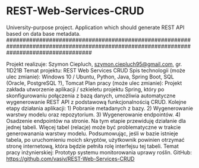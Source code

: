 # REST-Web-Services-CRUD
University-purpose project. Application which should generate REST API based on data base metadata.
##########################################################################################################################################

Projekt realizuje: Szymon Ciepluch, szymon.ciepluch95@gmail.com, gr. 1ID21B
Temat projektu: REST Web Services CRUD
Spis technologii (może ulec zmianie): Windows 10 / Ubuntu, Python, Java, Spring Boot, SQL (Oracle, PostgreSQL ?), Tomcat
Plan pracy (może ulec zmianie): Projekt zakłada utworzenie aplikacji / szkieletu projektu Spring, który po skonfigurowaniu połączenia z bazą danych,
umożliwia automatyczne wygenerowanie REST API z podstawową funkcjonalnością CRUD. 
Kolejne etapy działania aplikacji:
	1) Pobranie metadanych z bazy.
	2) Wygenerowanie warstwy modelu oraz repozytorium.
	3) Wygenerowanie endpointów.
	4) Osadzenie endpointów na stronie.
Na tym etapie przewiduję działanie dla jednej tabeli. Więcej tabel (relacje) może być problematyczne w trakcie generowanania warstwy modelu.
Podsumowując, jeśli w bazie istnieje tabela, po uruchomieniu moich skryptów, użytkownik powinien otrzymać stronę internetową, która będzie pełniła
rolę interfejsu tej tabeli.
Temat pracy inżynierskiej: Prototyp systemu monitorowania uprawy roślin. 
GitHub: https://github.com/vasiv/REST-Web-Services-CRUD

